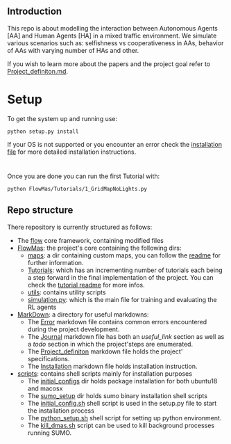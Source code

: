 ## Introduction 
This repo is about modelling the interaction between Autonomous Agents [AA] and Human Agents [HA] in a mixed traffic environment.
We simulate various scenarios such as: selfishness vs cooperativeness in AAs, behavior of AAs with varying number of HAs and other.

If you wish to learn more about the papers and the project goal refer to [Project_definiton.md](MarkDown/Project_definiton.md).

# Setup

To get the system up and running use:

`python setup.py install`

If your OS is not supported or you encounter an error check the [installation file](MarkDown/Installation.md) for more detailed
 installation instructions.

#

Once you are done you can run the first Tutorial with:

`python FlowMas/Tutorials/1_GridMapNoLights.py`

## Repo structure

There repository is currently structured as follows:

- The [flow](flow) core framework, containing modified files
- [FlowMas](FlowMas): the project's core containing the following dirs:
    - [maps](FlowMas/maps): a dir containing custom maps, you can follow the [readme](FlowMas/maps/README.md) for further information.
    - [Tutorials](FlowMas/Tutorials): which has an incrementing number of tutorials each being a step forward in the final implementation of the project. You can check the [tutorial readme](FlowMas/Tutorials/README.md) for more infos.
    - [utils](FlowMas/utils): contains utility scripts
    - [simulation.py](FlowMas/simulation.py): which is the main file for training and evaluating the RL agents
- [MarkDown](MarkDown): a directory for useful markdowns:
    - The [Error](MarkDown/Errors.md) markdown file contains common errors encountered during the project development.
    - The [Journal](MarkDown/Journal.md) markdown file has both an _useful_link_ section as well as a _todo_ section in which the project'steps are enumerated.
    - The [Project_definiton](MarkDown/Project_definiton.md) markdown file holds the project' specifications.
    - The [Installation](MarkDown/Installation.md) markdown file holds installation instruction.
- [scripts](scripts): contains shell scripts mainly for installation purposes
    - The [initial_configs](scripts/initial_configs) dir holds package installation for both ubuntu18 and macosx
    - The [sumo_setup](scripts/sumo_setup) dir holds sumo binary installation shell scripts
    - The [initial_config.sh](scripts/initial_config.sh) shell script is used in the setup.py file to start the installation process
    - The [python_setup.sh](scripts/python_setup.sh) shell script for setting up python environment.
    - The [kill_dmas.sh](scripts/kill_dmas.sh) script can be used to kill background processes running SUMO.
    